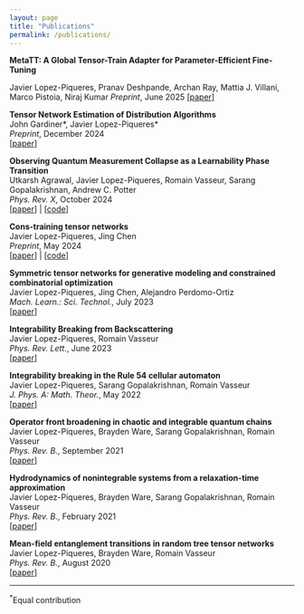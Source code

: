 ```yaml
---
layout: page
title: "Publications"
permalink: /publications/
---
```


**MetaTT: A Global Tensor-Train Adapter for Parameter-Efficient Fine-Tuning**

Javier Lopez-Piqueres, Pranav Deshpande, Archan Ray, Mattia J. Villani, Marco Pistoia, Niraj Kumar
*Preprint*, June 2025 
[[paper]](https://www.arxiv.org/pdf/2506.09105)

**Tensor Network Estimation of Distribution Algorithms**  
John Gardiner\*, Javier Lopez-Piqueres\*  
*Preprint*, December 2024  
[[paper](https://arxiv.org/abs/2412.19780)] 

**Observing Quantum Measurement Collapse as a Learnability Phase Transition**  
Utkarsh Agrawal, Javier Lopez-Piqueres, Romain Vasseur, Sarang Gopalakrishnan, Andrew C. Potter  
*Phys. Rev. X*, October 2024  
[[paper](https://journals.aps.org/prx/abstract/10.1103/PhysRevX.14.041012)] | [[code](https://github.com/JaviLoPiq/learnability_transitions)]  

**Cons-training tensor networks**   
Javier Lopez-Piqueres, Jing Chen  
*Preprint*, May 2024  
[[paper](https://arxiv.org/abs/2405.09005)] | [[code](https://github.com/JaviLoPiq/ConstrainTNet.jl)]

**Symmetric tensor networks for generative modeling and constrained combinatorial optimization**  
Javier Lopez-Piqueres, Jing Chen, Alejandro Perdomo-Ortiz  
*Mach. Learn.: Sci. Technol.*, July 2023  
[[paper](https://iopscience.iop.org/article/10.1088/2632-2153/ace0f5)]

**Integrability Breaking from Backscattering**  
Javier Lopez-Piqueres, Romain Vasseur  
*Phys. Rev. Lett.*, June 2023  
[[paper](https://journals.aps.org/prl/abstract/10.1103/PhysRevLett.130.247101)]

**Integrability breaking in the Rule 54 cellular automaton**  
Javier Lopez-Piqueres, Sarang Gopalakrishnan, Romain Vasseur  
*J. Phys. A: Math. Theor.*, May 2022  
[[paper](https://iopscience.iop.org/article/10.1088/1751-8121/ac6b66)]

**Operator front broadening in chaotic and integrable quantum chains**  
Javier Lopez-Piqueres, Brayden Ware, Sarang Gopalakrishnan, Romain Vasseur  
*Phys. Rev. B.*, September 2021  
[[paper](https://journals.aps.org/prb/abstract/10.1103/PhysRevB.104.104307)]

**Hydrodynamics of nonintegrable systems from a relaxation-time approximation**  
Javier Lopez-Piqueres, Brayden Ware, Sarang Gopalakrishnan, Romain Vasseur  
*Phys. Rev. B.*, February 2021  
[[paper](https://journals.aps.org/prb/abstract/10.1103/PhysRevB.103.L060302)]

**Mean-field entanglement transitions in random tree tensor networks**  
Javier Lopez-Piqueres, Brayden Ware, Romain Vasseur  
*Phys. Rev. B.*, August 2020  
[[paper](https://journals.aps.org/prb/abstract/10.1103/PhysRevB.102.064202)]  

---  

<sup>\*</sup>Equal contribution
